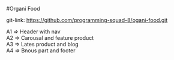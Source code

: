 #Organi Food 

git-link: https://github.com/programming-squad-8/ogani-food.git

A1 => Header with nav <br>
A2 => Carousal and feature product <br>
A3 => Lates product and blog <br>
A4 => Bnous part and footer <br>